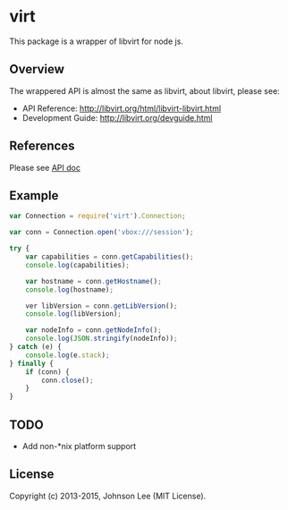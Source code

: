 # virt

This package is a wrapper of libvirt for node js.

## Overview

The wrappered API is almost the same as libvirt, about libvirt, please see:

 * API Reference: http://libvirt.org/html/libvirt-libvirt.html
 * Development Guide: http://libvirt.org/devguide.html

## References

Please see [API doc](https://rawgit.com/johnsonlee/virt/master/doc/index.html)

## Example

``` js
var Connection = require('virt').Connection;

var conn = Connection.open('vbox:///session');

try {
    var capabilities = conn.getCapabilities();
    console.log(capabilities);

    var hostname = conn.getHostname();
    console.log(hostname);

    ver libVersion = conn.getLibVersion();
    console.log(libVersion);

    var nodeInfo = conn.getNodeInfo();
    console.log(JSON.stringify(nodeInfo));
} catch (e) {
    console.log(e.stack);
} finally {
    if (conn) {
        conn.close();
    }
}
```

## TODO

 - Add non-*nix platform support

## License

Copyright (c) 2013-2015, Johnson Lee (MIT License).

